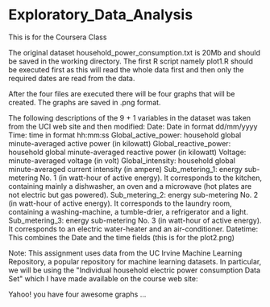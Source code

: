Exploratory_Data_Analysis
=========================
This is for the Coursera Class

The original dataset household_power_consumption.txt is 20Mb and should be saved in the working directory. The first 
R script namely plot1.R should be executed first as this will read the whole data first and 
then only the required dates are read from the data.

After the four files are executed there will be four graphs that will be created. 
The graphs are saved in .png format.

The following descriptions of the 9 + 1 variables in the dataset was taken from the UCI web site and then modified:
Date: Date in format dd/mm/yyyy
Time: time in format hh:mm:ss
Global_active_power: household global minute-averaged active power (in kilowatt)
Global_reactive_power: household global minute-averaged reactive power (in kilowatt)
Voltage: minute-averaged voltage (in volt)
Global_intensity: household global minute-averaged current intensity (in ampere)
Sub_metering_1: energy sub-metering No. 1 (in watt-hour of active energy). It corresponds to the kitchen, containing mainly a dishwasher, an oven and a microwave (hot plates are not electric but gas powered).
Sub_metering_2: energy sub-metering No. 2 (in watt-hour of active energy). It corresponds to the laundry room, containing a washing-machine, a tumble-drier, a refrigerator and a light.
Sub_metering_3: energy sub-metering No. 3 (in watt-hour of active energy). It corresponds to an electric water-heater and an air-conditioner.
Datetime: This combines the Date and the time fields (this is for the plot2.png)

Note: This assignment uses data from the UC Irvine Machine Learning Repository, a popular repository for machine learning datasets. In particular, we will be using the "Individual household electric power consumption Data Set" which I have made available on the course web site:

Yahoo! you have four awesome graphs ...
